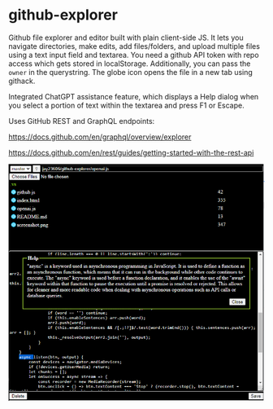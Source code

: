 # github-explorer

Github file explorer and editor built with plain client-side JS. It lets you navigate directories, make edits, add files/folders, and upload multiple files using a text input field and textarea. You need a github API token with repo access which gets stored in localStorage. Additionally, you can pass the `owner` in the querystring. The globe icon opens the file in a new tab using githack.

Integrated ChatGPT assistance feature, which displays a Help dialog when you select a portion of text within the textarea and press F1 or Escape.

Uses GitHub REST and GraphQL endpoints:

https://docs.github.com/en/graphql/overview/explorer

https://docs.github.com/en/rest/guides/getting-started-with-the-rest-api

![screenshot](screenshot.png)
